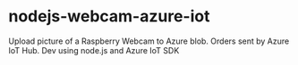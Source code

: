 # nodejs-webcam-azure-iot
Upload picture of a Raspberry Webcam to Azure blob. Orders sent by Azure IoT Hub. Dev using node.js and Azure IoT SDK
